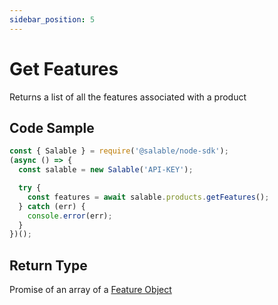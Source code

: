 ```yaml
---
sidebar_position: 5
---
```


# Get Features

Returns a list of all the features associated with a product

## Code Sample

```typescript
const { Salable } = require('@salable/node-sdk');
(async () => {
  const salable = new Salable('API-KEY');

  try {
    const features = await salable.products.getFeatures();
  } catch (err) {
    console.error(err);
  }
})();
```

## Return Type

Promise of an array of a [Feature Object](/api/api-latest/objects/feature-object)
